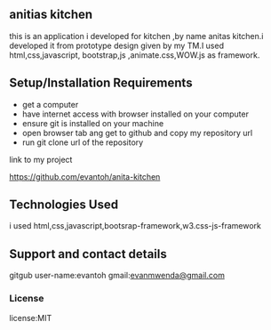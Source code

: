 ## anitias kitchen



this is an application i developed for kitchen ,by name anitas kitchen.i developed it from prototype design given by my TM.I used html,css,javascript, bootstrap,js ,animate.css,WOW.js as framework.

## Setup/Installation Requirements

* get a computer
* have internet access with browser installed on your computer
* ensure git is installed on your machine
* open browser tab ang get to github and copy my repository url
* run git clone url of the repository


link to my project

https://github.com/evantoh/anita-kitchen




## Technologies Used


i used html,css,javascript,bootsrap-framework,w3.css-js-framework



## Support and contact details

gitgub user-name:evantoh
gmail:evanmwenda@gmail.com

### License

license:MIT
